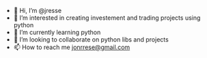 - 👋 Hi, I’m @jresse
- 👀 I’m interested in creating investement and trading projects using python
- 🌱 I’m currently learning python
- 💞️ I’m looking to collaborate on python libs and projects
- 📫 How to reach me jonrrese@gmail.com

<!---
jresse/jresse is a ✨ special ✨ repository because its `README.md` (this file) appears on your GitHub profile.
You can click the Preview link to take a look at your changes.
--->
